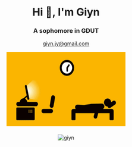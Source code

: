 <h1 align="center">Hi 👋, I'm Giyn</h1>
<h3 align="center">A sophomore in GDUT</h3>
<p style="text-align: center"><a href="mailto:giyn.jy@gmail.com">giyn.jy@gmail.com</a></p>
<div align=center><img width = '320' height ='200' src ="https://github.com/Giyn/Giyn/blob/master/Assets/Work.gif"/></div>
<br>
<div align=center><img align="center" src="https://github-readme-stats.vercel.app/api?username=giyn&show_icons=true&theme=dark" alt="giyn" /></div>
